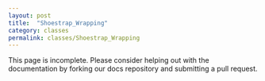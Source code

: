 ```yaml
---
layout: post
title:  "Shoestrap_Wrapping"
category: classes
permalink: classes/Shoestrap_Wrapping
---
```


This page is incomplete. Please consider helping out with the documentation by forking our docs repository and submitting a pull request.